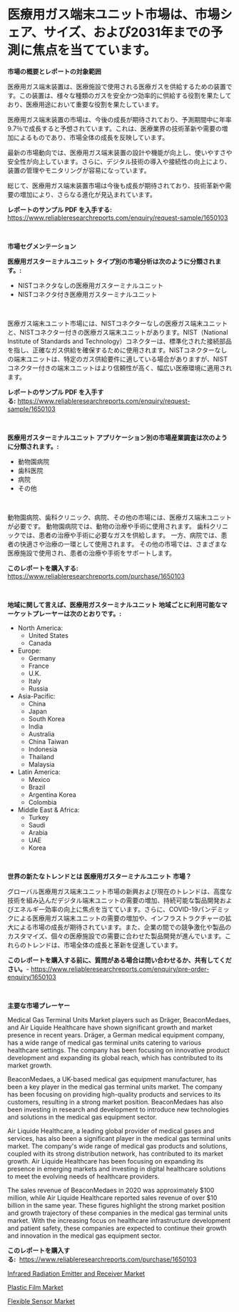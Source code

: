 <p><h1>医療用ガス端末ユニット市場は、市場シェア、サイズ、および2031年までの予測に焦点を当てています。</h1></p><p><strong>市場の概要とレポートの対象範囲</strong></p>
<p><p>医療用ガス端末装置は、医療施設で使用される医療ガスを供給するための装置です。この装置は、様々な種類のガスを安全かつ効率的に供給する役割を果たしており、医療用途において重要な役割を果たしています。</p><p>医療用ガス端末装置の市場は、今後の成長が期待されており、予測期間中に年率9.7％で成長すると予想されています。これは、医療業界の技術革新や需要の増加によるものであり、市場全体の成長を反映しています。</p><p>最新の市場動向では、医療用ガス端末装置の設計や機能が向上し、使いやすさや安全性が向上しています。さらに、デジタル技術の導入や接続性の向上により、装置の管理やモニタリングが容易になっています。</p><p>総じて、医療用ガス端末装置市場は今後も成長が期待されており、技術革新や需要の増加により、さらなる進化が見込まれています。</p></p>
<p><strong>レポートのサンプル PDF を入手する:</strong> <a href="https://www.reliableresearchreports.com/enquiry/request-sample/1650103">https://www.reliableresearchreports.com/enquiry/request-sample/1650103</a></p>
<p>&nbsp;</p>
<p><strong>市場セグメンテーション</strong></p>
<p><strong>医療用ガスターミナルユニット タイプ別の市場分析は次のように分類されます。:</strong></p>
<p><ul><li>NISTコネクタなしの医療用ガスターミナルユニット</li><li>NISTコネクタ付き医療用ガスターミナルユニット</li></ul></p>
<p>&nbsp;</p>
<p><p>医療ガス端末ユニット市場には、NISTコネクターなしの医療ガス端末ユニットと、NISTコネクター付きの医療ガス端末ユニットがあります。NIST（National Institute of Standards and Technology）コネクターは、標準化された接続部品を指し、正確なガス供給を確保するために使用されます。NISTコネクターなしの端末ユニットは、特定のガス供給要件に適している場合がありますが、NISTコネクター付きの端末ユニットはより信頼性が高く、幅広い医療環境に適用されます。</p></p>
<p><strong>レポートのサンプル PDF を入手する:</strong>&nbsp;<a href="https://www.reliableresearchreports.com/enquiry/request-sample/1650103">https://www.reliableresearchreports.com/enquiry/request-sample/1650103</a></p>
<p>&nbsp;</p>
<p><strong> 医療用ガスターミナルユニット アプリケーション別の市場産業調査は次のように分類されます。:</strong></p>
<p><ul><li>動物園病院</li><li>歯科医院</li><li>病院</li><li>その他</li></ul></p>
<p>&nbsp;</p>
<p><p>動物園病院、歯科クリニック、病院、その他の市場には、医療ガス端末ユニットが必要です。 動物園病院では、動物の治療や手術に使用されます。 歯科クリニックでは、患者の治療や手術に必要なガスを供給します。 一方、病院では、患者の快適さや治療の一環として使用されます。 その他の市場では、さまざまな医療施設で使用され、患者の治療や手術をサポートします。</p></p>
<p><strong>このレポートを購入する:</strong>&nbsp; <a href="https://www.reliableresearchreports.com/purchase/1650103">https://www.reliableresearchreports.com/purchase/1650103</a></p>
<p>&nbsp;</p>
<p><strong>地域に関して言えば、医療用ガスターミナルユニット 地域ごとに利用可能なマーケットプレーヤーは次のとおりです。:</strong></p>
<p><ul>
    <li>
        North America:
        <ul>
            <li>United States</li>
            <li>Canada</li>
        </ul>
    </li>
    <li>
        Europe:
        <ul>
            <li>Germany</li>
            <li>France</li>
            <li>U.K.</li>
            <li>Italy</li>
            <li>Russia</li>
        </ul>
    </li>
    <li>
        Asia-Pacific:
        <ul>
            <li>China</li>
            <li>Japan</li>
            <li>South Korea</li>
            <li>India</li>
            <li>Australia</li>
            <li>China Taiwan</li>
            <li>Indonesia</li>
            <li>Thailand</li>
            <li>Malaysia</li>
        </ul>
    </li>
    <li>
        Latin America:
        <ul>
            <li>Mexico</li>
            <li>Brazil</li>
            <li>Argentina Korea</li>
            <li>Colombia</li>
        </ul>
    </li>
    <li>
        Middle East & Africa:
        <ul>
            <li>Turkey</li>
            <li>Saudi</li>
            <li>Arabia</li>
            <li>UAE</li>
            <li>Korea</li>
        </ul>
    </li>
    </ul></p>
<p>&nbsp;</p>
<p><strong>世界の新たなトレンドとは 医療用ガスターミナルユニット 市場？</strong></p>
<p><p>グローバル医療用ガス端末ユニット市場の新興および現在のトレンドは、高度な技術を組み込んだデジタル端末ユニットの需要の増加、持続可能な製品開発およびエネルギー効率の向上に焦点を当てています。さらに、COVID-19パンデミックによる医療用ガス端末ユニットの需要の増加や、インフラストラクチャーの拡大による市場の成長が期待されています。また、企業の間での競争激化や製品のカスタマイズ、個々の医療施設での需要に合わせた製品開発が進んでいます。これらのトレンドは、市場全体の成長と革新を促進しています。</p></p>
<p><strong>このレポートを購入する前に、質問がある場合は問い合わせるか、共有してください。</strong>- <a href="https://www.reliableresearchreports.com/enquiry/pre-order-enquiry/1650103">https://www.reliableresearchreports.com/enquiry/pre-order-enquiry/1650103</a></p>
<p>&nbsp;</p>
<p><strong>主要な市場プレーヤー</strong></p>
<p><p>Medical Gas Terminal Units Market players such as Dräger, BeaconMedaes, and Air Liquide Healthcare have shown significant growth and market presence in recent years. Dräger, a German medical equipment company, has a wide range of medical gas terminal units catering to various healthcare settings. The company has been focusing on innovative product development and expanding its global reach, which has contributed to its market growth.</p><p>BeaconMedaes, a UK-based medical gas equipment manufacturer, has been a key player in the medical gas terminal units market. The company has been focusing on providing high-quality products and services to its customers, resulting in a strong market position. BeaconMedaes has also been investing in research and development to introduce new technologies and solutions in the medical gas equipment sector.</p><p>Air Liquide Healthcare, a leading global provider of medical gases and services, has also been a significant player in the medical gas terminal units market. The company's wide range of medical gas products and solutions, coupled with its strong distribution network, has contributed to its market growth. Air Liquide Healthcare has been focusing on expanding its presence in emerging markets and investing in digital healthcare solutions to meet the evolving needs of healthcare providers.</p><p>The sales revenue of BeaconMedaes in 2020 was approximately $100 million, while Air Liquide Healthcare reported sales revenue of over $10 billion in the same year. These figures highlight the strong market position and growth trajectory of these companies in the medical gas terminal units market. With the increasing focus on healthcare infrastructure development and patient safety, these companies are expected to continue their growth and innovation in the medical gas equipment sector.</p></p>
<p><strong>このレポートを購入する:</strong>&nbsp;&nbsp;<a href="https://www.reliableresearchreports.com/purchase/1650103">https://www.reliableresearchreports.com/purchase/1650103</a></p>
<p><p><a href="https://github.com/kufem1/Market-Research-Report-List-1/blob/main/infrared-radiation-emitter-and-receiver-market.md">Infrared Radiation Emitter and Receiver Market</a></p><p><a href="https://picayune-night-cbd.notion.site/Plastic-Film-Market-Size-and-Growth-Market-Segmentation-Regional-and-Country-Breakdowns-and-Marke-3d61290eebe14c8798fe8ffb0efdcabc">Plastic Film Market</a></p><p><a href="https://github.com/kosella/Market-Research-Report-List-2/blob/main/flexible-sensor-market.md">Flexible Sensor Market</a></p></p>